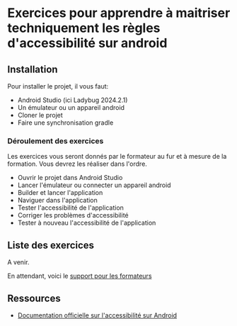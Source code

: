 # Exercices pour apprendre à maitriser techniquement les règles d'accessibilité sur android

## Installation

Pour installer le projet, il vous faut:

- Android Studio (ici Ladybug 2024.2.1)
- Un émulateur ou un appareil android
- Cloner le projet
- Faire une synchronisation gradle

### Déroulement des exercices

Les exercices vous seront donnés par le formateur au fur et à mesure de la formation.
Vous devrez les réaliser dans l'ordre.

- Ouvrir le projet dans Android Studio
- Lancer l'émulateur ou connecter un appareil android
- Builder et lancer l'application
- Naviguer dans l'application
- Tester l'accessibilité de l'application
- Corriger les problèmes d'accessibilité
- Tester à nouveau l'accessibilité de l'application

## Liste des exercices

A venir.

En attendant, voici
le [support pour les formateurs](https://www.notion.so/m33/Exercices-Android-13c8f3776f4f80e99418f83d42ccf40e)

## Ressources

- [Documentation officielle sur l'accessibilité sur Android](https://developer.android.com/develop/ui/compose/accessibility)